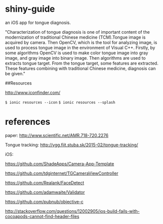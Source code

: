 # shiny-guide
an iOS app for tongue diagnosis.

"Characterization of tongue diagnosis is one of important content of the modernization of traditional Chinese medicine (TCM).Tongue image is acquired by camera. Then OpenCV, which is the tool for analyzing image, is used to process tongue image in the environment of Visual C++. Firstly, by some algorithms OpenCV is used to make color tongue image into gray image, and gray image into binary image. Then algorithms are used to extracts tongue target. From the tongue target, some features are extracted. These features combining with traditional Chinese medicine, diagnosis can be given."


##Resources

http://www.iconfinder.com/

`$ ionic resources --icon`
`$ ionic resources --splash`

# references

paper: http://www.scientific.net/AMR.718-720.2276

Tongue tracking: http://vgg.fiit.stuba.sk/2015-02/tongue-tracking/

iOS:

https://github.com/ShadeApps/Camera-App-Template

https://github.com/tdginternet/TGCameraViewController

https://github.com/Realank/FaceDetect

https://github.com/adamwaite/Validator

https://github.com/pubnub/objective-c

http://stackoverflow.com/questions/12002905/ios-build-fails-with-cocoapods-cannot-find-header-files
